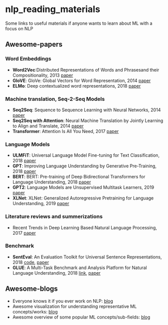 # nlp_reading_materials
Some links to useful materials if anyone wants to learn about ML with a focus on NLP

## Awesome-papers

### Word Embeddings
- **Word2Vec**:Distributed Representations of Words and Phrasesand their Compositionality, 2013 [paper](https://papers.nips.cc/paper/5021-distributed-representations-of-words-and-phrases-and-their-compositionality.pdf)
- **GloVE**: GloVe: Global Vectors for Word Representation, 2014 [paper](https://nlp.stanford.edu/pubs/glove.pdf)
- **ELMo**: Deep contextualized word representations, 2018 [paper](https://arxiv.org/pdf/1802.05365.pdf)

### Machine translation, Seq-2-Seq Models
 - **Seq2Seq**: Sequence to Sequence Learning with Neural Networks, 2014 [paper](https://papers.nips.cc/paper/5346-sequence-to-sequence-learning-with-neural-networks.pdf)
 - **Seq2Seq with Attention**: Neural Machine Translation by Jointly Learning to Align and Translate, 2014 [paper](https://arxiv.org/pdf/1409.0473.pdf)
 - **Transformer**: Attention Is All You Need, 2017 [paper](https://arxiv.org/pdf/1706.03762.pdf)
 
### Language Models
 - **ULMFiT**: Universal Language Model Fine-tuning for Text Classification, 2018 [paper](https://arxiv.org/pdf/1801.06146.pdf)
 - **GPT**: Improving Language Understanding by Generative Pre-Training, 2018 [paper](https://www.cs.ubc.ca/~amuham01/LING530/papers/radford2018improving.pdf)
 - **BERT**: BERT: Pre-training of Deep Bidirectional Transformers for Language Understanding, 2018 [paper](https://arxiv.org/pdf/1810.04805.pdf)
 - **GPT2**: Language Models are Unsupervised Multitask Learners, 2019 [paper](https://d4mucfpksywv.cloudfront.net/better-language-models/language_models_are_unsupervised_multitask_learners.pdf)
 - **XLNet**: XLNet: Generalized Autoregressive Pretraining for Language Understanding, 2019 [paper](https://arxiv.org/pdf/1906.08237.pdf)
 
### Literature reviews and summerizations
- Recent Trends in Deep Learning Based Natural Language Processing, 2017 [paper](https://arxiv.org/pdf/1708.02709.pdf)

### Benchmark
- **SentEval**: An Evaluation Toolkit for Universal Sentence Representations, 2018 [code](https://github.com/facebookresearch/SentEval), [paper](https://arxiv.org/pdf/1803.05449.pdf)
- **GLUE**: A Multi-Task Benchmark and Analysis Platform for Natural Language Understanding, 2018 [link](https://gluebenchmark.com/), [paper](https://arxiv.org/pdf/1804.07461.pdf)


## Awesome-blogs
- Everyone knows it if you ever work on NLP: [blog](http://ruder.io/)
- Awesome visualization for understanding representative ML concepts/works: [blog](https://jalammar.github.io/)
- Awesome overview of some popular ML concepts/sub-fields: [blog](https://lilianweng.github.io/lil-log/)

